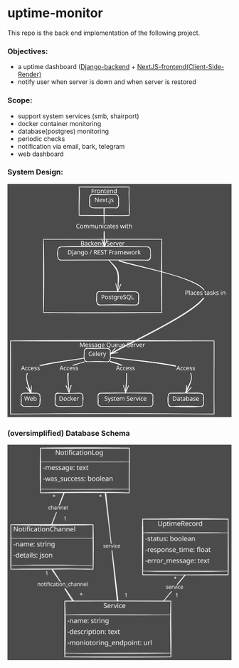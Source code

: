 # uptime-monitor
This repo is the back end implementation of the following project.
### Objectives:
- a uptime dashboard ([Django-backend](https://github.com/AnsonDev42/uptime-monitor) + [NextJS-frontend(Client-Side-Render)](https://github.com/AnsonDev42/uptime-monitor-front)
- notify user when server is down and when server is restored

### Scope:
- support system services (smb, shairport)
- docker container monitoring
- database(postgres) monitoring
- periodic checks
- notification via email, bark, telegram
- web dashboard

### System Design:
![system-design.svg](docs%2Freadme-img%2Fsystem-design.svg)

### (oversimplified) Database Schema
![database-design.svg](docs%2Freadme-img%2Fdatabase-design.svg)
